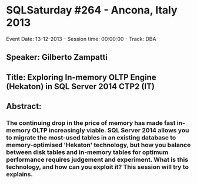 # SQLSaturday #264 - Ancona, Italy 2013
Event Date: 13-12-2013 - Session time: 00:00:00 - Track: DBA
## Speaker: Gilberto Zampatti
## Title: Exploring In-memory OLTP Engine (Hekaton) in SQL Server 2014 CTP2 (IT)
## Abstract:
### The continuing drop in the price of memory has made fast in-memory OLTP  increasingly viable. SQL Server 2014 allows you to migrate the most-used tables in an existing database to  memory-optimised 'Hekaton' technology, but how you  balance between disk tables and in-memory tables for optimum performance requires judgement and experiment. What is this technology, and how can you exploit it? This session will try to explains.
